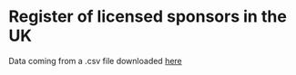 # Register of licensed sponsors in the UK

Data coming from a .csv file downloaded [here](https://www.gov.uk/government/publications/register-of-licensed-sponsors-workers)

